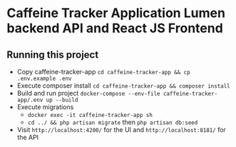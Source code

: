 # Caffeine Tracker Application Lumen backend API and React JS Frontend

## Running this project

- Copy caffeine-tracker-app `cd caffeine-tracker-app && cp .env.example .env`
- Execute composer install `cd caffeine-tracker-app && composer install`
- Build and run project `docker-compose --env-file caffeine-tracker-app/.env up --build`
- Execute migrations
    - `docker exec -it caffeine-tracker-app sh`
    - `cd ../ && php artisan migrate` then `php artisan db:seed`
- Visit `http://localhost:4200/` for the UI and `http://localhost:8181/` for the API